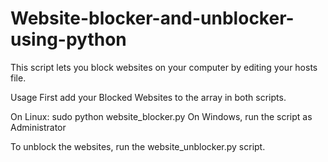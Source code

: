 # Website-blocker-and-unblocker-using-python
This script lets you block websites on your computer by editing your hosts file.

Usage
First add your Blocked Websites to the array in both scripts.

On Linux: sudo python website_blocker.py On Windows, run the script as Administrator

To unblock the websites, run the website_unblocker.py script.
